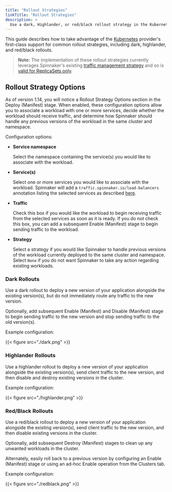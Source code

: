 ```yaml
---
title: "Rollout Strategies"
linkTitle: "Rollout Strategies"
description: >
  Use a dark, Highlander, or red/black rollout strategy in the Kubernetes provider.
---
```


This guide describes how to take advantage of the
[Kubernetes](/setup/install/providers/kubernetes-v2) provider's first-class support
for common rollout strategies, including dark, highlander, and red/black rollouts.

> **Note:** The implementation of these rollout strategies currently leverages Spinnaker's existing [traffic management strategy](/docs/guides/user/kubernetes-v2/traffic-management/) and so is [valid for ReplicaSets only](/docs/guides/user/kubernetes-v2/traffic-management/#you-must-use-replica-sets).

## Rollout Strategy Options

As of version 1.14, you will notice a Rollout Strategy Options section in the Deploy (Manifest)
stage. When enabled, these configuration options allow you to associate a workload with one or
more services, decide whether the workload should receive traffic, and determine how Spinnaker
should handle any previous versions of the workload in the same cluster and namespace.

Configuration options:

- __Service namespace__

  Select the namespace containing the service(s) you would like to associate with the workload.

- __Service(s)__

  Select one or more services you would like to associate with the workload. Spinnaker will
  add a `traffic.spinnaker.io/load-balancers` annotation listing the selected services as
  described [here](/docs/guides/user/kubernetes-v2/traffic-management/#attach-a-service-to-a-workload).

- __Traffic__

  Check this box if you would like the workload to begin receiving traffic from the selected
  services as soon as it is ready. If you do not check this box, you can add a subsequent
  Enable (Manifest) stage to begin sending traffic to the workload.

- __Strategy__

  Select a strategy if you would like Spinnaker to handle previous versions of the workload
  currently deployed to the same cluster and namespace. Select `None` if you do not want
  Spinnaker to take any action regarding existing workloads.  


### Dark Rollouts

Use a dark rollout to deploy a new version of your application alongside the existing version(s),
but do not immediately route any traffic to the new version.

Optionally, add subsequent Enable (Manifest) and Disable (Manifest) stage to begin sending traffic
to the new version and stop sending traffic to the old version(s).

Example configuration:

{{< figure src="./dark.png" >}}

### Highlander Rollouts

Use a highlander rollout to deploy a new version of your application alongside the existing
version(s), send client traffic to the new version, and then disable and destroy existing versions
in the cluster.

Example configuration:

{{< figure src="./highlander.png" >}}

### Red/Black Rollouts

Use a red/black rollout to deploy a new version of your application alongside the existing
version(s), send client traffic to the new version, and then disable existing versions
in the cluster.

Optionally, add subsequent Destroy (Manifest) stages to clean up any unwanted workloads in the
cluster.

Alternately, easily roll back to a previous version by configuring an Enable (Manifest) stage or
using an ad-hoc Enable operation from the Clusters tab.

Example configuration:

{{< figure src="./redblack.png" >}}
